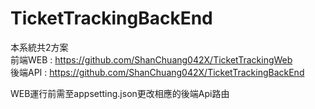 # TicketTrackingBackEnd

本系統共2方案  
前端WEB : https://github.com/ShanChuang042X/TicketTrackingWeb  
後端API : https://github.com/ShanChuang042X/TicketTrackingBackEnd  

WEB運行前需至appsetting.json更改相應的後端Api路由
